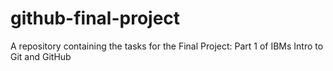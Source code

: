 # github-final-project
A repository containing the tasks for the Final Project: Part 1 of IBMs Intro to Git and GitHub
